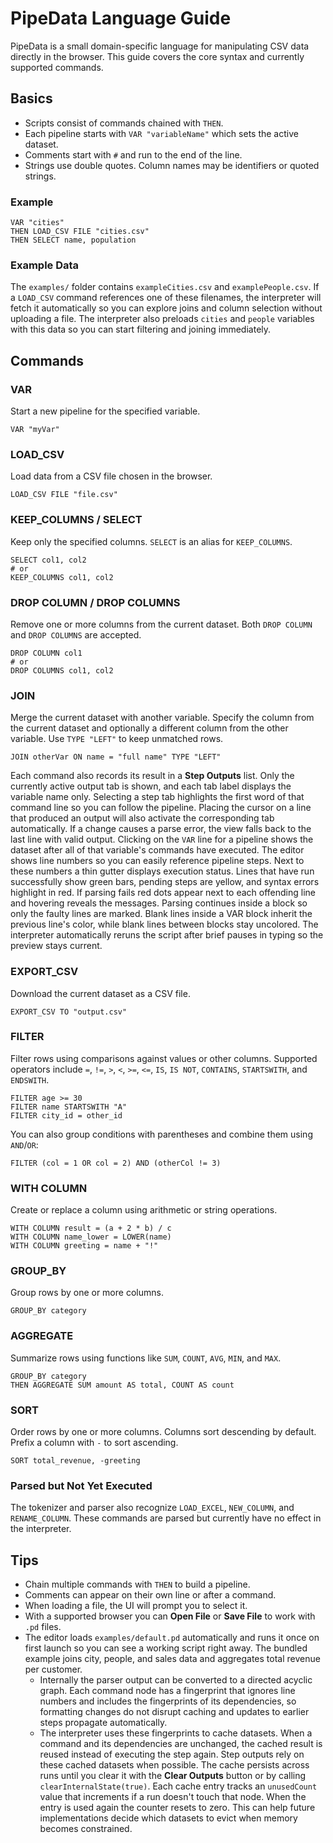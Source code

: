 # PipeData Language Guide

PipeData is a small domain-specific language for manipulating CSV data directly in the browser.
This guide covers the core syntax and currently supported commands.

## Basics

- Scripts consist of commands chained with `THEN`.
- Each pipeline starts with `VAR "variableName"` which sets the active dataset.
- Comments start with `#` and run to the end of the line.
- Strings use double quotes. Column names may be identifiers or quoted strings.

### Example

```
VAR "cities"
THEN LOAD_CSV FILE "cities.csv"
THEN SELECT name, population
```

### Example Data
The `examples/` folder contains `exampleCities.csv` and `examplePeople.csv`.
If a `LOAD_CSV` command references one of these filenames, the interpreter will
fetch it automatically so you can explore joins and column selection without
uploading a file. The interpreter also preloads `cities` and `people` variables
with this data so you can start filtering and joining immediately.

## Commands

### VAR
Start a new pipeline for the specified variable.

```
VAR "myVar"
```

### LOAD_CSV
Load data from a CSV file chosen in the browser.

```
LOAD_CSV FILE "file.csv"
```

### KEEP_COLUMNS / SELECT
Keep only the specified columns. `SELECT` is an alias for `KEEP_COLUMNS`.

```
SELECT col1, col2
# or
KEEP_COLUMNS col1, col2
```

### DROP COLUMN / DROP COLUMNS
Remove one or more columns from the current dataset. Both `DROP COLUMN` and
`DROP COLUMNS` are accepted.

```
DROP COLUMN col1
# or
DROP COLUMNS col1, col2
```

### JOIN
Merge the current dataset with another variable. Specify the column from the current dataset and optionally a different column from the other variable. Use `TYPE "LEFT"` to keep unmatched rows.

```
JOIN otherVar ON name = "full name" TYPE "LEFT"
```

Each command also records its result in a **Step Outputs** list. Only the
currently active output tab is shown, and each tab label displays the variable
name only. Selecting a step tab highlights the first word of that command line
so you can follow the pipeline. Placing the cursor on a line that produced an
output will also activate the corresponding tab automatically. If a change
causes a parse error, the view falls back to the last line with valid output.
Clicking on the
`VAR` line for a pipeline shows the dataset after all of that variable's
commands have executed. The editor shows line numbers so you can easily
reference pipeline steps. Next to these numbers a thin gutter displays
execution status. Lines that have run successfully show green bars, pending
steps are yellow, and syntax errors highlight in red. If parsing fails red dots appear next to each offending line and hovering reveals the messages. Parsing continues inside a block so only the faulty lines are marked. Blank lines inside a VAR
block inherit the previous line's color, while blank lines between blocks stay
uncolored. The interpreter automatically reruns the script after brief
pauses in typing so the preview stays current.

### EXPORT_CSV
Download the current dataset as a CSV file.

```
EXPORT_CSV TO "output.csv"
```

### FILTER
Filter rows using comparisons against values or other columns. Supported operators
include `=`, `!=`, `>`, `<`, `>=`, `<=`, `IS`, `IS NOT`, `CONTAINS`, `STARTSWITH`,
and `ENDSWITH`.

```
FILTER age >= 30
FILTER name STARTSWITH "A"
FILTER city_id = other_id
```

You can also group conditions with parentheses and combine them
using `AND`/`OR`:

```pipe
FILTER (col = 1 OR col = 2) AND (otherCol != 3)
```

### WITH COLUMN
Create or replace a column using arithmetic or string operations.

```
WITH COLUMN result = (a + 2 * b) / c
WITH COLUMN name_lower = LOWER(name)
WITH COLUMN greeting = name + "!"
```

### GROUP_BY
Group rows by one or more columns.

```
GROUP_BY category
```

### AGGREGATE
Summarize rows using functions like `SUM`, `COUNT`, `AVG`, `MIN`, and `MAX`.

```
GROUP_BY category
THEN AGGREGATE SUM amount AS total, COUNT AS count
```

### SORT
Order rows by one or more columns. Columns sort descending by default. Prefix a
column with `-` to sort ascending.

```
SORT total_revenue, -greeting
```

### Parsed but Not Yet Executed
The tokenizer and parser also recognize `LOAD_EXCEL`, `NEW_COLUMN`, and
`RENAME_COLUMN`. These commands are parsed but currently have no effect in
the interpreter.

## Tips

- Chain multiple commands with `THEN` to build a pipeline.
- Comments can appear on their own line or after a command.
- When loading a file, the UI will prompt you to select it.
- With a supported browser you can **Open File** or **Save File** to work
  with `.pd` files.
- The editor loads `examples/default.pd` automatically and runs it once on first
  launch so you can see a working script right away. The bundled example joins
  city, people, and sales data and aggregates total revenue per customer.
  - Internally the parser output can be converted to a directed acyclic graph.
    Each command node has a fingerprint that ignores line numbers and includes
    the fingerprints of its dependencies, so formatting changes do not disrupt
    caching and updates to earlier steps propagate automatically.
  - The interpreter uses these fingerprints to cache datasets. When a command and
    its dependencies are unchanged, the cached result is reused instead of
    executing the step again. Step outputs rely on these cached
    datasets when possible. The cache persists across runs until you clear it with
    the **Clear Outputs** button or by calling `clearInternalState(true)`.
    Each cache entry tracks an `unusedCount` value that increments if a run
    doesn't touch that node. When the entry is used again the counter resets to
    zero. This can help future implementations decide which datasets to evict
    when memory becomes constrained.

